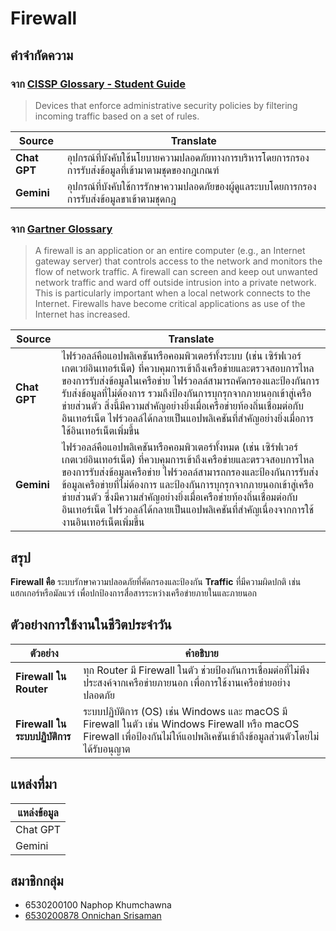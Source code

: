 # **Firewall**

## **คำจำกัดความ**

### จาก [CISSP Glossary - Student Guide](https://www.isc2.org/certifications/cissp/cissp-student-glossary)
> Devices that enforce administrative security policies by filtering incoming traffic based on a set of rules.

| **Source** | **Translate** |
|------------|---------------|
| **Chat GPT** | อุปกรณ์ที่บังคับใช้นโยบายความปลอดภัยทางการบริหารโดยการกรองการรับส่งข้อมูลที่เข้ามาตามชุดของกฎเกณฑ์ |
| **Gemini** | อุปกรณ์ที่บังคับใช้การรักษาความปลอดภัยของผู้ดูแลระบบโดยการกรองการรับส่งข้อมูลขาเข้าตามชุดกฎ |


### จาก [Gartner Glossary](https://www.gartner.com/en/information-technology/glossary/firewall)
> A firewall is an application or an entire computer (e.g., an Internet gateway server) that controls access to the network and monitors the flow of network traffic. A firewall can screen and keep out unwanted network traffic and ward off outside intrusion into a private network. This is particularly important when a local network connects to the Internet. Firewalls have become critical applications as use of the Internet has increased.

| **Source** | **Translate** |
|------------|---------------|
| **Chat GPT** | ไฟร์วอลล์คือแอปพลิเคชันหรือคอมพิวเตอร์ทั้งระบบ (เช่น เซิร์ฟเวอร์เกตเวย์อินเทอร์เน็ต) ที่ควบคุมการเข้าถึงเครือข่ายและตรวจสอบการไหลของการรับส่งข้อมูลในเครือข่าย ไฟร์วอลล์สามารถคัดกรองและป้องกันการรับส่งข้อมูลที่ไม่ต้องการ รวมถึงป้องกันการบุกรุกจากภายนอกเข้าสู่เครือข่ายส่วนตัว สิ่งนี้มีความสำคัญอย่างยิ่งเมื่อเครือข่ายท้องถิ่นเชื่อมต่อกับอินเทอร์เน็ต ไฟร์วอลล์ได้กลายเป็นแอปพลิเคชันที่สำคัญอย่างยิ่งเมื่อการใช้อินเทอร์เน็ตเพิ่มขึ้น |
| **Gemini** | ไฟร์วอลล์คือแอปพลิเคชันหรือคอมพิวเตอร์ทั้งหมด (เช่น เซิร์ฟเวอร์เกตเวย์อินเทอร์เน็ต) ที่ควบคุมการเข้าถึงเครือข่ายและตรวจสอบการไหลของการรับส่งข้อมูลเครือข่าย ไฟร์วอลล์สามารถกรองและป้องกันการรับส่งข้อมูลเครือข่ายที่ไม่ต้องการ และป้องกันการบุกรุกจากภายนอกเข้าสู่เครือข่ายส่วนตัว ซึ่งมีความสำคัญอย่างยิ่งเมื่อเครือข่ายท้องถิ่นเชื่อมต่อกับอินเทอร์เน็ต ไฟร์วอลล์ได้กลายเป็นแอปพลิเคชันที่สำคัญเนื่องจากการใช้งานอินเทอร์เน็ตเพิ่มขึ้น |


## **สรุป**
**Firewall คือ** ระบบรักษาความปลอดภัยที่คัดกรองและป้องกัน **Traffic** ที่มีความผิดปกติ เช่น แฮกเกอร์หรือมัลแวร์ เพื่อปกป้องการสื่อสารระหว่างเครือข่ายภายในและภายนอก


## **ตัวอย่างการใช้งานในชีวิตประจำวัน**

| **ตัวอย่าง**                 | **คำอธิบาย**                                                                                   |
|-------------------------------|-----------------------------------------------------------------------------------------------|
| **Firewall ใน Router**        | ทุก Router มี Firewall ในตัว ช่วยป้องกันการเชื่อมต่อที่ไม่พึงประสงค์จากเครือข่ายภายนอก เพื่อการใช้งานเครือข่ายอย่างปลอดภัย |
| **Firewall ในระบบปฏิบัติการ** | ระบบปฏิบัติการ (OS) เช่น Windows และ macOS มี Firewall ในตัว เช่น Windows Firewall หรือ macOS Firewall เพื่อป้องกันไม่ให้แอปพลิเคชันเข้าถึงข้อมูลส่วนตัวโดยไม่ได้รับอนุญาต |


## **แหล่งที่มา**

| **แหล่งข้อมูล** |
|------------------|
| Chat GPT         |
| Gemini           |


## **สมาชิกกลุ่ม**
- 6530200100 Naphop Khumchawna
- [6530200878 Onnichan Srisaman](https://Momojoj.github.io/firewall)
